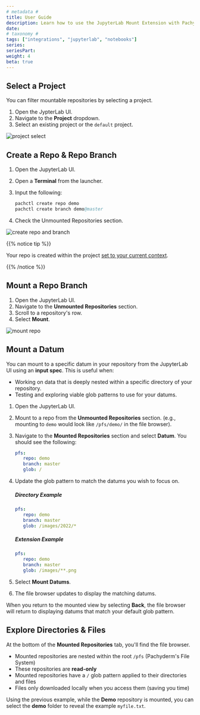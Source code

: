 ```yaml
---
# metadata # 
title: User Guide
description: Learn how to use the JupyterLab Mount Extension with Pachyderm.
date: 
# taxonomy #
tags: ["integrations", "jupyterlab", "notebooks"]
series:
seriesPart:
weight: 4
beta: true 
---
```


## Select a Project 

You can filter mountable repositories by selecting a project.

1. Open the JypterLab UI. 
2. Navigate to the **Project** dropdown.
3. Select an existing project or the `default` project.

![project select](/images/jupyterlab-extension/mount-project-select.gif)

## Create a Repo & Repo Branch 

1. Open the JupyterLab UI.
2. Open a **Terminal** from the launcher.
3. Input the following:
   
   ```s
   pachctl create repo demo
   pachctl create branch demo@master
   ```
4. Check the Unmounted Repositories section.

![create repo and branch](/images/jupyterlab-extension/mount-create-repo-branch.gif)

{{% notice tip %}}

Your repo is created within the project [set to your current context](../../project-operations/set-project).

{{% /notice %}}



## Mount a Repo Branch

1. Open the JupyterLab UI.
2. Navigate to the **Unmounted Repositories** section.
3. Scroll to a repository's row.
4. Select **Mount**.

![mount repo](/images/jupyterlab-extension/mount-mount-repo.gif)

<!-- 2. Open a **Terminal** from the launcher.
1. Navigate to the **Mounted Repositories** tab.
2. Input the following to see a demo repo appear:
 ```s
 pachctl create repo demo
 pachctl create branch demo@master
 ```
1. Scroll to the **Unmounted Repositories** section.
2. Select **Mount** next to the **Demo** repository. 
3. Input the following to create a simple text file:
 ```s
 echo "Version 1 of file" | pachctl put file demo@master:/myfile.txt
 ```
1. Unmount and re-mount your repo to attach to the latest commit containing the new file.
   ![re-mount repo](/images/jupyterlab-extension/mount-repo.gif)
2.  Read the file using the following:
 ```s
 cat /pfs/demo/myfile.txt
 ``` -->

## Mount a Datum

You can mount to a specific datum in your repository from the JupyterLab UI using an **input spec**. This is useful when:

-  Working on data that is deeply nested within a specific directory of your repository.
-  Testing and exploring viable glob patterns to use for your datums.

1. Open the JupyterLab UI.
2. Mount to a repo from the **Unmounted Repositories** section. (e.g., mounting to `demo` would look like  `/pfs/demo/` in the file browser).
3. Navigate to the **Mounted Repositories** section and select **Datum**. You should see the following:
   ```yaml
   pfs:
      repo: demo
      branch: master
      glob: / 
   ```
4. Update the glob pattern to match the datums you wish to focus on.
      ##### Directory Example 

   ```yaml
   pfs:
      repo: demo
      branch: master
      glob: /images/2022/*
   ```

   ##### Extension Example 

   ```yaml
   pfs:
      repo: demo
      branch: master
      glob: /images/**.png
   ```
5. Select **Mount Datums**.
6. The file browser updates to display the matching datums. 

When you return to the mounted view by selecting **Back**, the file browser will return to displaying datums that match your default glob pattern.


## Explore Directories & Files

At the bottom of the **Mounted Repositories** tab, you'll find the file browser. 

- Mounted repositories are nested within the root `/pfs` (Pachyderm's File System)
- These repositories are **read-only**
- Mounted repositories have a `/` glob pattern applied to their directories and files
- Files only downloaded locally when you access them (saving you time)

Using the previous example, while the **Demo** repository is mounted, you can select the **demo** folder to reveal the example `myfile.txt`. 